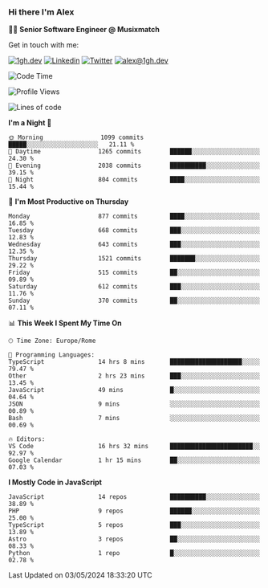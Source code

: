 ### Hi there I'm Alex

👨‍💻 __Senior Software Engineer @ Musixmatch__

Get in touch with me:

[![1gh.dev](https://img.shields.io/static/v1?label=1gh.dev&message=%20&color=red&logo=&style=flat-square&logoColor=white)](https://www.1gh.dev/)
[![Linkedin](https://img.shields.io/static/v1?label=Linkedin&message=%20&color=blue&logo=Linkedin&style=flat-square&logoColor=white)](https://linkedin.com/in/alexghirelli)
[![Twitter](https://img.shields.io/static/v1?label=Twitter&message=%20&color=blue&logo=Twitter&style=flat-square&logoColor=white)](https://twitter.com/alexGhirelli)
[![alex@1gh.dev](https://img.shields.io/static/v1?label=alex@1gh.dev&message=%20&color=red&logo=gmail&style=flat-square&logoColor=white)](mailto:alex@1gh.dev)

<!--START_SECTION:waka-->
![Code Time](http://img.shields.io/badge/Code%20Time-7%2C918%20hrs%2052%20mins-blue)

![Profile Views](http://img.shields.io/badge/Profile%20Views-0-blue)

![Lines of code](https://img.shields.io/badge/From%20Hello%20World%20I%27ve%20Written-25.5%20million%20lines%20of%20code-blue)

**I'm a Night 🦉** 

```text
🌞 Morning                1099 commits        █████░░░░░░░░░░░░░░░░░░░░   21.11 % 
🌆 Daytime                1265 commits        ██████░░░░░░░░░░░░░░░░░░░   24.30 % 
🌃 Evening                2038 commits        ██████████░░░░░░░░░░░░░░░   39.15 % 
🌙 Night                  804 commits         ████░░░░░░░░░░░░░░░░░░░░░   15.44 % 
```
📅 **I'm Most Productive on Thursday** 

```text
Monday                   877 commits         ████░░░░░░░░░░░░░░░░░░░░░   16.85 % 
Tuesday                  668 commits         ███░░░░░░░░░░░░░░░░░░░░░░   12.83 % 
Wednesday                643 commits         ███░░░░░░░░░░░░░░░░░░░░░░   12.35 % 
Thursday                 1521 commits        ███████░░░░░░░░░░░░░░░░░░   29.22 % 
Friday                   515 commits         ██░░░░░░░░░░░░░░░░░░░░░░░   09.89 % 
Saturday                 612 commits         ███░░░░░░░░░░░░░░░░░░░░░░   11.76 % 
Sunday                   370 commits         ██░░░░░░░░░░░░░░░░░░░░░░░   07.11 % 
```


📊 **This Week I Spent My Time On** 

```text
🕑︎ Time Zone: Europe/Rome

💬 Programming Languages: 
TypeScript               14 hrs 8 mins       ████████████████████░░░░░   79.47 % 
Other                    2 hrs 23 mins       ███░░░░░░░░░░░░░░░░░░░░░░   13.45 % 
JavaScript               49 mins             █░░░░░░░░░░░░░░░░░░░░░░░░   04.64 % 
JSON                     9 mins              ░░░░░░░░░░░░░░░░░░░░░░░░░   00.89 % 
Bash                     7 mins              ░░░░░░░░░░░░░░░░░░░░░░░░░   00.69 % 

🔥 Editors: 
VS Code                  16 hrs 32 mins      ███████████████████████░░   92.97 % 
Google Calendar          1 hr 15 mins        ██░░░░░░░░░░░░░░░░░░░░░░░   07.03 % 
```

**I Mostly Code in JavaScript** 

```text
JavaScript               14 repos            ██████████░░░░░░░░░░░░░░░   38.89 % 
PHP                      9 repos             ██████░░░░░░░░░░░░░░░░░░░   25.00 % 
TypeScript               5 repos             ███░░░░░░░░░░░░░░░░░░░░░░   13.89 % 
Astro                    3 repos             ██░░░░░░░░░░░░░░░░░░░░░░░   08.33 % 
Python                   1 repo              █░░░░░░░░░░░░░░░░░░░░░░░░   02.78 % 
```




 Last Updated on 03/05/2024 18:33:20 UTC
<!--END_SECTION:waka-->
